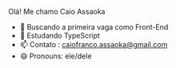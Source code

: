 Olá! Me chamo Caio Assaoka

- 🔭 Buscando a primeira vaga como Front-End
- 🌱 Estudando TypeScript
- 📫 Contato : caiofranco.assaoka@gmail.com
- 😄 Pronouns: ele/dele

